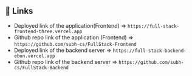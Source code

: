 ## 🔗 Links
- Deployed link of the application(Frontend) => `https://full-stack-frontend-three.vercel.app`
- Github repo link of the application (Frontend) => `https://github.com/subh-cs/FullStack-Frontend`
- Deployed link of the backend server => `https://full-stack-backend-ebon.vercel.app`
- Github repo link of the backend server => `https://github.com/subh-cs/FullStack-Backend`
